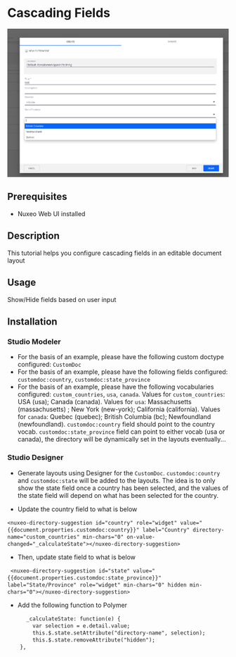 # Cascading Fields

![cascading-fields](cascading-fields.png)

## Prerequisites

- Nuxeo Web UI installed

## Description

This tutorial helps you configure cascading fields in an editable document layout

## Usage

Show/Hide fields based on user input

## Installation

### Studio Modeler

- For the basis of an example, please have the following custom doctype configured: `CustomDoc`
- For the basis of an example, please have the following fields configured: `customdoc:country`, `customdoc:state_province`
- For the basis of an example, please have the following vocabularies configured: `custom_countries`, `usa`, `canada`. Values for `custom_countries`: USA (usa); Canada (canada). Values for `usa`: Massachusetts (massachusetts) ; New York (new-york); California (california). Values for `canada`: Quebec (quebec); British Columbia (bc); Newfoundland (newfoundland). `customdoc:country` field should point to the country vocab. `customdoc:state_province` field can point to either vocab (usa or canada), the directory will be dynamically set in the layouts eventually...

### Studio Designer

- Generate layouts using Designer for the `CustomDoc`. `customdoc:country` and `customdoc:state` will be added to the layouts. The idea is to only show the state field once a country has been selected, and the values of the state field will depend on what has been selected for the country.

- Update the country field to what is below
```    
<nuxeo-directory-suggestion id="country" role="widget" value="{{document.properties.customdoc:country}}" label="Country" directory-name="custom_countries" min-chars="0" on-value-changed="_calculateState"></nuxeo-directory-suggestion>
```

- Then, update state field to what is below

```
 <nuxeo-directory-suggestion id="state" value="{{document.properties.customdoc:state_province}}" label="State/Province" role="widget" min-chars="0" hidden min-chars="0"></nuxeo-directory-suggestion>
```

- Add the following function to Polymer

```
      _calculateState: function(e) {
        var selection = e.detail.value;
        this.$.state.setAttribute("directory-name", selection);
        this.$.state.removeAttribute("hidden");
    },
```
